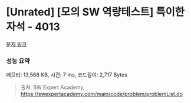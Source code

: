 # [Unrated] [모의 SW 역량테스트] 특이한 자석 - 4013 

[문제 링크](https://swexpertacademy.com/main/code/problem/problemDetail.do?contestProbId=AWIeV9sKkcoDFAVH) 

### 성능 요약

메모리: 13,568 KB, 시간: 7 ms, 코드길이: 2,717 Bytes



> 출처: SW Expert Academy, https://swexpertacademy.com/main/code/problem/problemList.do